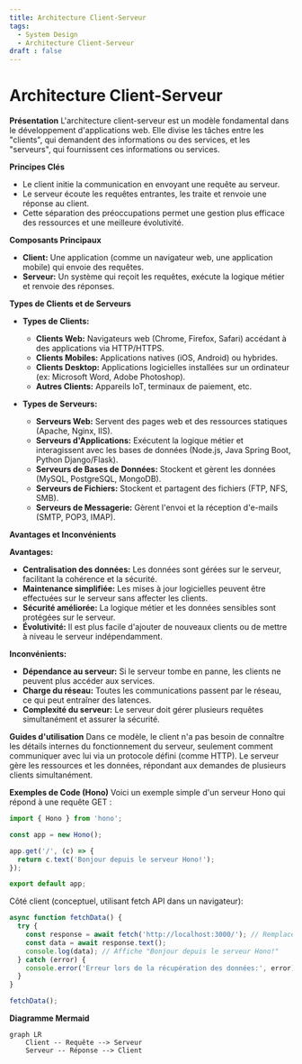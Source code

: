 ```yaml
---
title: Architecture Client-Serveur
tags:
  - System Design
  - Architecture Client-Serveur
draft : false
---
```


# Architecture Client-Serveur

**Présentation**
L'architecture client-serveur est un modèle fondamental dans le développement d'applications web. Elle divise les tâches entre les "clients", qui demandent des informations ou des services, et les "serveurs", qui fournissent ces informations ou services.

**Principes Clés**
- Le client initie la communication en envoyant une requête au serveur.
- Le serveur écoute les requêtes entrantes, les traite et renvoie une réponse au client.
- Cette séparation des préoccupations permet une gestion plus efficace des ressources et une meilleure évolutivité.

**Composants Principaux**
- **Client:** Une application (comme un navigateur web, une application mobile) qui envoie des requêtes.
- **Serveur:** Un système qui reçoit les requêtes, exécute la logique métier et renvoie des réponses.

**Types de Clients et de Serveurs**

- **Types de Clients:**
    - **Clients Web:** Navigateurs web (Chrome, Firefox, Safari) accédant à des applications via HTTP/HTTPS.
    - **Clients Mobiles:** Applications natives (iOS, Android) ou hybrides.
    - **Clients Desktop:** Applications logicielles installées sur un ordinateur (ex: Microsoft Word, Adobe Photoshop).
    - **Autres Clients:** Appareils IoT, terminaux de paiement, etc.

- **Types de Serveurs:**
    - **Serveurs Web:** Servent des pages web et des ressources statiques (Apache, Nginx, IIS).
    - **Serveurs d'Applications:** Exécutent la logique métier et interagissent avec les bases de données (Node.js, Java Spring Boot, Python Django/Flask).
    - **Serveurs de Bases de Données:** Stockent et gèrent les données (MySQL, PostgreSQL, MongoDB).
    - **Serveurs de Fichiers:** Stockent et partagent des fichiers (FTP, NFS, SMB).
    - **Serveurs de Messagerie:** Gèrent l'envoi et la réception d'e-mails (SMTP, POP3, IMAP).

**Avantages et Inconvénients**

**Avantages:**
- **Centralisation des données:** Les données sont gérées sur le serveur, facilitant la cohérence et la sécurité.
- **Maintenance simplifiée:** Les mises à jour logicielles peuvent être effectuées sur le serveur sans affecter les clients.
- **Sécurité améliorée:** La logique métier et les données sensibles sont protégées sur le serveur.
- **Évolutivité:** Il est plus facile d'ajouter de nouveaux clients ou de mettre à niveau le serveur indépendamment.

**Inconvénients:**
- **Dépendance au serveur:** Si le serveur tombe en panne, les clients ne peuvent plus accéder aux services.
- **Charge du réseau:** Toutes les communications passent par le réseau, ce qui peut entraîner des latences.
- **Complexité du serveur:** Le serveur doit gérer plusieurs requêtes simultanément et assurer la sécurité.

**Guides d'utilisation**
Dans ce modèle, le client n'a pas besoin de connaître les détails internes du fonctionnement du serveur, seulement comment communiquer avec lui via un protocole défini (comme HTTP). Le serveur gère les ressources et les données, répondant aux demandes de plusieurs clients simultanément.

**Exemples de Code (Hono)**
Voici un exemple simple d'un serveur Hono qui répond à une requête GET :

```typescript
import { Hono } from 'hono';

const app = new Hono();

app.get('/', (c) => {
  return c.text('Bonjour depuis le serveur Hono!');
});

export default app;
```

Côté client (conceptuel, utilisant fetch API dans un navigateur):

```javascript
async function fetchData() {
  try {
    const response = await fetch('http://localhost:3000/'); // Remplacez par l'adresse de votre serveur
    const data = await response.text();
    console.log(data); // Affiche "Bonjour depuis le serveur Hono!"
  } catch (error) {
    console.error('Erreur lors de la récupération des données:', error);
  }
}

fetchData();
```

**Diagramme Mermaid**
```mermaid
graph LR
    Client -- Requête --> Serveur
    Serveur -- Réponse --> Client
